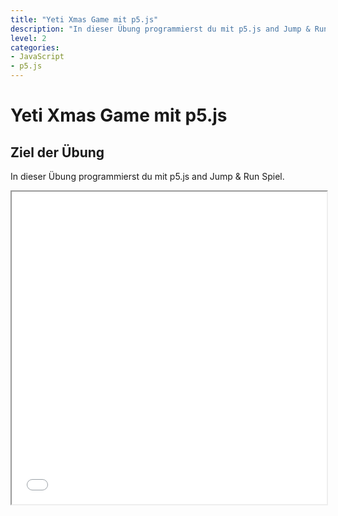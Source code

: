 ```yaml
---
title: "Yeti Xmas Game mit p5.js"
description: "In dieser Übung programmierst du mit p5.js and Jump & Run Spiel."
level: 2
categories:
- JavaScript
- p5.js
---
```


# Yeti Xmas Game mit p5.js

## Ziel der Übung

In dieser Übung programmierst du mit p5.js and Jump & Run Spiel.

<iframe src="source/index.html" width="600" height="500" style="max-width: 100%" class="inline-game">

## p5.js

Wir verwenden für diese Übung die JavaScript Bibliothek [p5.js](https://p5js.org/). Du kannst den online Editor verwenden, um damit Programme zu bauen, du kannst die Bibliothek aber auch in deine eigene Webseite einbauen.

Öffne zum Starten den [p5.js editor](https://editor.p5js.org/).

Dort wird dir folgender Code angezeigt:

```js
function setup() {
  createCanvas(400, 400);
}

function draw() {
  background(220);
}
```

